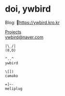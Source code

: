 # doi, ywbird

Blog: :cactus:<https://ywbird.kro.kr>

[Projects](https://ywbird.github.io/ywbird)  
[ywbird@naver.com](mailto:ywbird@naver.com)

```
|\_/|
(0,O)

^..^
ywbird

\[])
camako

=]~-
meliplug
```
